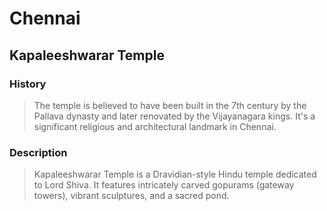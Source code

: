 # Chennai 
 ## Kapaleeshwarar Temple 
  
 ### History 
 > The temple is believed to have been built in the 7th century by the Pallava dynasty and later renovated by the Vijayanagara kings. It's a significant religious and architectural landmark in Chennai. 
  
 ### Description 
 > Kapaleeshwarar Temple is a Dravidian-style Hindu temple dedicated to Lord Shiva. It features intricately carved gopurams (gateway towers), vibrant sculptures, and a sacred pond.